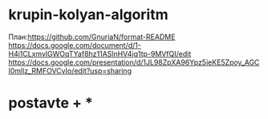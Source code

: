 # krupin-kolyan-algoritm
План:https://github.com/GnuriaN/format-README
https://docs.google.com/document/d/1-H4j1CLxmvlGWOqTYaf8hz11ASlnHV4jq1tp-9MVfQI/edit
https://docs.google.com/presentation/d/1JL98ZpXA96Ypz5ieKE5Zpoy_AGCI0mllz_RMFOVCvIo/edit?usp=sharing
 # postavte + * ##
